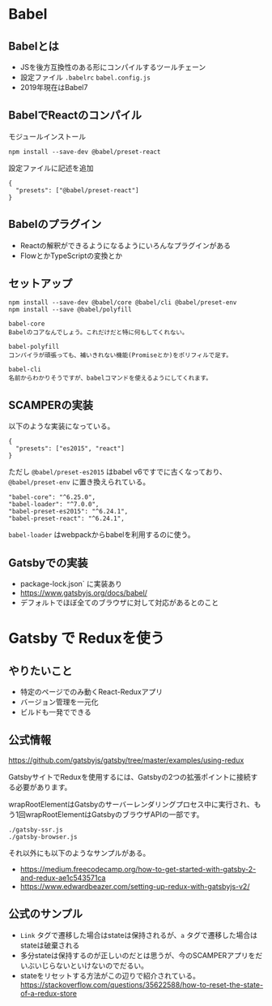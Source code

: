 # Babel
## Babelとは
 - JSを後方互換性のある形にコンパイルするツールチェーン
 - 設定ファイル `.babelrc` `babel.config.js`
 - 2019年現在はBabel7
 
## BabelでReactのコンパイル

モジュールインストール
```
npm install --save-dev @babel/preset-react
```

設定ファイルに記述を追加

```
{
  "presets": ["@babel/preset-react"]
}
```

## Babelのプラグイン
 - Reactの解釈ができるようになるようにいろんなプラグインがある
 - FlowとかTypeScriptの変換とか

## セットアップ

```
npm install --save-dev @babel/core @babel/cli @babel/preset-env
npm install --save @babel/polyfill
```

```
babel-core
Babelのコアなんでしょう。これだけだと特に何もしてくれない。

babel-polyfill
コンパイラが頑張っても、補いきれない機能(Promiseとか)をポリフィルで足す。

babel-cli
名前からわかりそうですが、babelコマンドを使えるようにしてくれます。
```


## SCAMPERの実装

以下のような実装になっている。

```
{
  "presets": ["es2015", "react"]
}
```

ただし `@babel/preset-es2015` はbabel v6ですでに古くなっており、 `@babel/preset-env` に置き換えられている。

```
"babel-core": "^6.25.0",
"babel-loader": "^7.0.0",
"babel-preset-es2015": "^6.24.1",
"babel-preset-react": "^6.24.1",
```

`babel-loader` はwebpackからbabelを利用するのに使う。

## Gatsbyでの実装

 - package-lock.json` に実装あり
 - https://www.gatsbyjs.org/docs/babel/
 - デフォルトでほぼ全てのブラウザに対して対応があるとのこと

# Gatsby で Reduxを使う

## やりたいこと

 - 特定のページでのみ動くReact-Reduxアプリ
 - バージョン管理を一元化
 - ビルドも一発でできる

## 公式情報
https://github.com/gatsbyjs/gatsby/tree/master/examples/using-redux

GatsbyサイトでReduxを使用するには、Gatsbyの2つの拡張ポイントに接続する必要があります。

wrapRootElementはGatsbyのサーバーレンダリングプロセス中に実行され、もう1回wrapRootElementはGatsbyのブラウザAPIの一部です。

```
./gatsby-ssr.js
./gatsby-browser.js
```

それ以外にも以下のようなサンプルがある。
 - https://medium.freecodecamp.org/how-to-get-started-with-gatsby-2-and-redux-ae1c543571ca
 - https://www.edwardbeazer.com/setting-up-redux-with-gatsbyjs-v2/


## 公式のサンプル

 - `Link` タグで遷移した場合はstateは保持されるが、`a` タグで遷移した場合はstateは破棄される
 - 多分stateは保持するのが正しいのだとは思うが、今のSCAMPERアプリをだいぶいじらないといけないのでだるい。
 - stateをリセットする方法がこの辺りで紹介されている。 https://stackoverflow.com/questions/35622588/how-to-reset-the-state-of-a-redux-store
